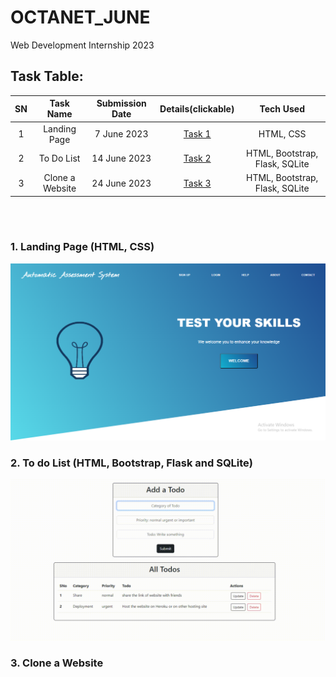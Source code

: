 # OCTANET_JUNE
Web Development Internship 2023

## Task Table:
| SN | Task Name | Submission Date | Details(clickable) | Tech Used |
| :---: | :---: | :---: | :---: | :---: |
| 1 | Landing Page | 7 June 2023 | [Task 1](https://github.com/Rahullkumr/OCTANET_JUNE/blob/main/Task_assigned/Task%201.pdf) | HTML, CSS |
| 2 | To Do List | 14 June 2023 | [Task 2](https://github.com/Rahullkumr/OCTANET_JUNE/blob/main/Task_assigned/Task%202.pdf) | HTML, Bootstrap, Flask, SQLite |
| 3 | Clone a Website | 24 June 2023 | [Task 3](https://github.com/Rahullkumr/OCTANET_JUNE/blob/main/Task_assigned/task3.pdf) | HTML, Bootstrap, Flask, SQLite |
 
<br><br>
### 1. Landing Page (HTML, CSS)
![Task1_LandingPage](Task1_LandingPage/lp.png)<br>

### 2. To do List (HTML, Bootstrap, Flask and SQLite)
![](https://github.com/Rahullkumr/OCTANET_JUNE/blob/main/Task2_ToDoList/todo.gif)<br>

### 3. Clone a Website
![]()<br>
